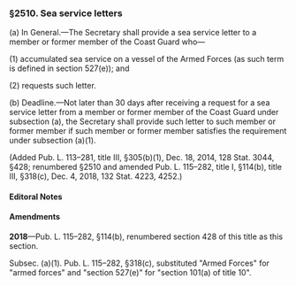 ### §2510. Sea service letters ###

(a) In General.—The Secretary shall provide a sea service letter to a member or former member of the Coast Guard who—

(1) accumulated sea service on a vessel of the Armed Forces (as such term is defined in section 527(e)); and

(2) requests such letter.

(b) Deadline.—Not later than 30 days after receiving a request for a sea service letter from a member or former member of the Coast Guard under subsection (a), the Secretary shall provide such letter to such member or former member if such member or former member satisfies the requirement under subsection (a)(1).

(Added Pub. L. 113–281, title III, §305(b)(1), Dec. 18, 2014, 128 Stat. 3044, §428; renumbered §2510 and amended Pub. L. 115–282, title I, §114(b), title III, §318(c), Dec. 4, 2018, 132 Stat. 4223, 4252.)

#### **Editoral Notes** ####

#### Amendments ####

**2018**—Pub. L. 115–282, §114(b), renumbered section 428 of this title as this section.

Subsec. (a)(1). Pub. L. 115–282, §318(c), substituted "Armed Forces" for "armed forces" and "section 527(e)" for "section 101(a) of title 10".